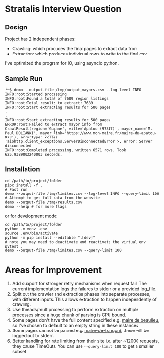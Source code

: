 # Stratalis Interview Question

## Design

Project has 2 independent phases:

- Crawling: which produces the final pages to extract data from
- Extraction: which produces individual rows to write to the final csv

I've optimized the program for IO, using asyncio python.

## Sample Run
```
╰─$ demo --output-file /tmp/output_mayors.csv --log-level INFO
INFO:root:Started processing
INFO:root:Found a total of 7689 region listings
INFO:root:Total results to extract: 7689
INFO:root:Start extracting results for 500 pages
.
.
INFO:root:Start extracting results for 500 pages
ERROR:root:Failed to extract mayor info from CrawlResult(region='Guyane', ville='Apatou (97317)', mayor_name='M. Paul DOLIANKI', mayor_link='https://www.mon-maire.fr/maire-de-apatou-973'), errorType: <class 'aiohttp.client_exceptions.ServerDisconnectedError'>, error: Server disconnected
INFO:root:Completed processing, written 6571 rows. Took 625.9389003240003 seconds.
```

## Installation

```
cd /path/to/project/folder
pipx install -f .
# Fast run
demo --output-file /tmp/limites.csv --log-level INFO --query-limit 100
# Attempt to get full data from the website
demo --output-file /tmp/results.csv
demo --help # for more flags
```

or for development mode:

```
cd /path/to/project/folder
python -m venv .env
source .env/bin/activate
python -m pip install --editable ".[dev]"
# note you may need to deactivate and reactivate the virtual env
pytest .
demo --output-file /tmp/limites.csv --query-limit 100
```

# Areas for Improvement

1. Add support for stronger retry mechanisms when request fail. The current
   implementation logs the failures to stderr or a provided log_file.
2. Split out the crawler and extraction phases into separate processes, with
   different inputs. This allows extraction to happen independently of crawling.
3. Use threads/multiprocessing to perform extraction on multiple processes since
   a huge chunk of parsing is CPU bound.
4. Some pages don't have the full content specified e.g. [maire de
   beaulieu](https://www.mon-maire.fr/maire-de-beaulieu-15), so I've chosen to
default to an empty string in these instances
5. Some pages cannot be parsed e.g.
   [maire-de-tsingoni](https://www.mon-maire.fr/maire-de-tsingoni-976), these
   will be logged out to stderr.
6. Better handling for rate limiting from their site i.e. after ~12000 requests,
   they cause TimeOuts. You can use `--query-limit 100` to get a smaller subset



